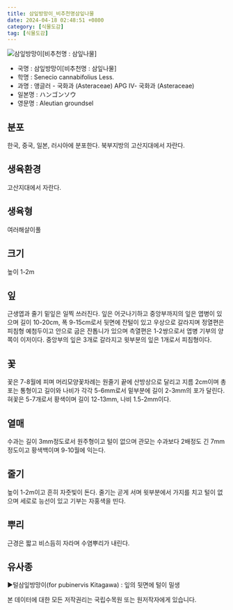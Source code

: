 ```yaml
---
title: 삼잎방망이_비추천명삼잎나물
date: 2024-04-18 02:48:51 +0800
category: [식물도감]
tag: [식물도감]
---
```




![삼잎방망이[비추천명 : 삼잎나물]](/fileUpload/plants/basic/Compositae/Senecio/9959/1_th2.JPG)
- 국명 : 삼잎방망이[비추천명 : 삼잎나물]
- 학명 : Senecio cannabifolius Less.
- 과명 : 앵글러 - 국화과 (Asteraceae) APG Ⅳ- 국화과 (Asteraceae)
- 일본명 : ハンゴンソウ
- 영문명 : Aleutian groundsel


## 분포
한국, 중국, 일본, 러시아에 분포한다. 북부지방의 고산지대에서 자란다.
## 생육환경
고산지대에서 자란다.
## 생육형
여러해살이풀
## 크기
높이 1-2m
## 잎
근생엽과 줄기 밑잎은 일찍 쓰러진다. 잎은 어긋나기하고 중앙부까지의 잎은 엽병이 있으며 길이 10-20cm, 폭 9-15cm로서 뒷면에 잔털이 있고 우상으로 갈라지며 정열편은 피침형 예첨두이고 안으로 굽은 잔톱니가 있으며 측열편은 1-2쌍으로서 엽병 기부의 양쪽이 이저이다. 중앙부의 잎은 3개로 갈라지고 윗부분의 잎은 1개로서 피침형이다.
## 꽃
꽃은 7-8월에 피며 머리모양꽃차례는 원줄기 끝에 산방상으로 달리고 지름 2cm이며 총포는 통형이고 길이와 나비가 각각 5-6mm로서 밑부분에 길이 2-3mm의 포가 달린다. 혀꽃은 5-7개로서 황색이며 길이 12-13mm, 나비 1.5-2mm이다.
## 열매
수과는 길이 3mm정도로서 원주형이고 털이 없으며 관모는 수과보다 2배정도 긴 7mm정도이고 황색백이며 9-10월에 익는다.
## 줄기
높이 1-2m이고 흔히 자줏빛이 돈다. 줄기는 곧게 서며 윗부분에서 가지를 치고 털이 없으며 세로로 능선이 있고 기부는 자홍색을 띤다.
## 뿌리
근경은 짧고 비스듬히 자라며 수염뿌리가 내린다.
## 유사종
▶털삼잎방망이(for pubinervis Kitagawa) : 잎의 뒷면에 털이 밀생






본 데이터에 대한 모든 저작권리는 국립수목원 또는 원저작자에게 있습니다.

